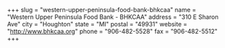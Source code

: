 +++
slug = "western-upper-peninsula-food-bank-bhkcaa"
name = "Western Upper Peninsula Food Bank - BHKCAA"
address = "310 E Sharon Ave"
city = "Houghton"
state = "MI"
postal = "49931"
website = "http://www.bhkcaa.org"
phone = "906-482-5528"
fax = "906-482-5512"
+++
